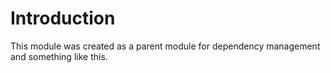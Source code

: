 # Introduction
This module was created as a parent module for dependency management and something like this.